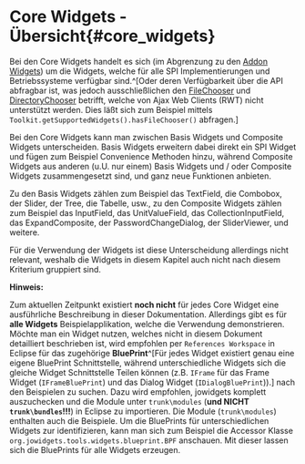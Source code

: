 # Core Widgets - Übersicht{#core_widgets} 

Bei den Core Widgets handelt es sich (im Abgrenzung zu den [Addon Widgets](#addon_widgets)) um die Widgets, welche für alle SPI Implementierungen und Betriebssysteme verfügbar sind.^[Oder deren Verfügbarkeit über die API abfragbar ist, was jedoch ausschließlichen den [FileChooser](#file_chooser) und [DirectoryChooser](#directory_chooser) betrifft, welche von Ajax Web Clients (RWT) nicht unterstützt werden. Dies läßt sich zum Beispiel mittels `Toolkit.getSupportedWidgets().hasFileChooser()` abfragen.]

Bei den Core Widgets kann man zwischen Basis Widgets und Composite Widgets unterscheiden. Basis Widgets erweitern dabei direkt ein SPI Widget und fügen zum Beispiel Convenience Methoden hinzu, während Composite Widgets aus anderen (u.U. nur einem) Basis Widgets und / oder Composite Widgets zusammengesetzt sind, und ganz neue Funktionen anbieten. 

Zu den Basis Widgets zählen zum Beispiel das TextField, die Combobox, der Slider, der Tree, die Tabelle, usw., zu den Composite Widgets zählen zum Beispiel das InputField, das UnitValueField, das CollectionInputField, das ExpandComposite, der PasswordChangeDialog, der SliderViewer, und weitere. 

Für die Verwendung der Widgets ist diese Unterscheidung allerdings nicht relevant, weshalb die Widgets in diesem Kapitel auch nicht nach diesem Kriterium gruppiert sind.


__Hinweis:__

Zum aktuellen Zeitpunkt existiert __noch nicht__ für jedes Core Widget eine ausführliche Beschreibung in dieser Dokumentation. Allerdings gibt es für __alle Widgets__ Beispielapplikation, welche die Verwendung demonstrieren. Möchte man ein Widget nutzen, welches nicht in diesem Dokument detailliert beschrieben ist, wird empfohlen per `References Workspace` in Eclipse für das zugehörige __BluePrint__^[Für jedes Widget existiert genau eine eigene BluePrint Schnittstelle, während unterschiedliche Widgets sich die gleiche Widget Schnittstelle Teilen können (z.B. `IFrame` für das Frame Widget (`IFrameBluePrint`) und das Dialog Widget (`IDialogBluePrint`)).] nach den Beispielen zu suchen. Dazu wird empfohlen, jowidgets komplett auszuchecken und die Module unter `trunk\modules` (__und NICHT `trunk\bundles`!!!__) in Eclipse zu importieren. Die Module (`trunk\modules`) enthalten auch die Beispiele. Um die BluePrints für unterschiedlichen Widgets zur identifizieren, kann man sich zum Beispiel die Accessor Klasse `org.jowidgets.tools.widgets.blueprint.BPF` anschauen. Mit dieser lassen sich die BluePrints für alle Widgets erzeugen.




